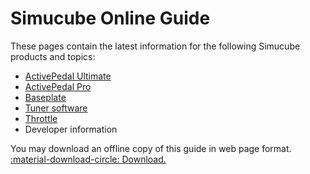 # Simucube Online Guide

These pages contain the latest information for the following Simucube products and topics:

- [ActivePedal Ultimate](ActivePedal/index.md)
- [ActivePedal Pro](ActivePedalPro/index.md)
- [Baseplate](ActivePedal/Baseplate.md)
- [Tuner software](Tuner/index.md)
- [Throttle](Simucube%20Throttle/index.md)
- Developer information

You may download an offline copy of this guide in web page format. [:material-download-circle: Download.](https://github.com/Simucube/simucube-docs.github.io/archive/refs/heads/gh-pages.zip)